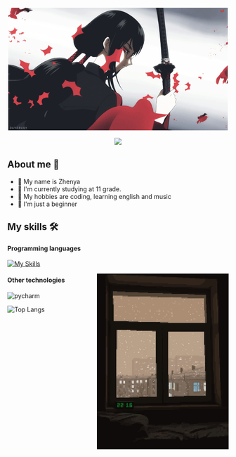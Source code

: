 
<div align="center">
  <p>
    <img src="assets/fwf.gif">
  <p>
<img src="https://readme-typing-svg.herokuapp.com?color=%ffdcdc&lines=You+are+welcome&center=true&width=380&height=50&duration=4000&pause=900">

 </p>
</div>


<div>
  <h2>About me 🐲 </h2>
   <div align="center">

  </div>
  <ul>
    <li>💊 My name is Zhenya</li>
    <li>📕  I'm currently studying at 11 grade. </li>
    <li>👾 My hobbies are coding, learning english and music </li>
    <li>🍤 I'm just a beginner </li>
  </ul>
</div>


## My skills 🛠️
#### Programming languages

[![My Skills](https://skillicons.dev/icons?i=python)](https://skillicons.dev)

<img src="assets/332.gif" align="right" height="400px">

#### Other technologies

<img src="https://cdn.jsdelivr.net/gh/devicons/devicon/icons/pycharm/pycharm-original.svg" alt="pycharm" width="40" height="40"/> 

![Top Langs](https://github-readme-stats.vercel.app/api/top-langs/?username=Determindev&layout=compact&theme=nord)





